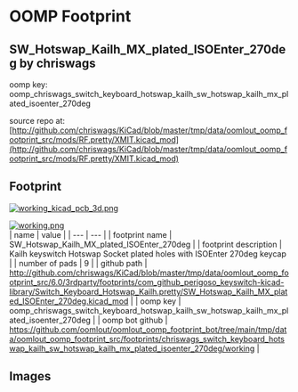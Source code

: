 # OOMP Footprint  
## SW_Hotswap_Kailh_MX_plated_ISOEnter_270deg  by chriswags  
  
oomp key: oomp_chriswags_switch_keyboard_hotswap_kailh_sw_hotswap_kailh_mx_plated_isoenter_270deg  
  
source repo at: [http://github.com/chriswags/KiCad/blob/master/tmp/data/oomlout_oomp_footprint_src/mods/RF.pretty/XMIT.kicad_mod](http://github.com/chriswags/KiCad/blob/master/tmp/data/oomlout_oomp_footprint_src/mods/RF.pretty/XMIT.kicad_mod)  
## Footprint  
  
[![working_kicad_pcb_3d.png](working_kicad_pcb_3d_600.png)](working_kicad_pcb_3d.png)  
  
[![working.png](working_600.png)](working.png)  
| name | value | 
| --- | --- | 
| footprint name | SW_Hotswap_Kailh_MX_plated_ISOEnter_270deg | 
| footprint description | Kailh keyswitch Hotswap Socket plated holes with ISOEnter 270deg keycap | 
| number of pads | 9 | 
| github path | http://github.com/chriswags/KiCad/blob/master/tmp/data/oomlout_oomp_footprint_src/6.0/3rdparty/footprints/com_github_perigoso_keyswitch-kicad-library/Switch_Keyboard_Hotswap_Kailh.pretty/SW_Hotswap_Kailh_MX_plated_ISOEnter_270deg.kicad_mod | 
| oomp key | oomp_chriswags_switch_keyboard_hotswap_kailh_sw_hotswap_kailh_mx_plated_isoenter_270deg | 
| oomp bot github | https://github.com/oomlout/oomlout_oomp_footprint_bot/tree/main/tmp/data/oomlout_oomp_footprint_src/footprints/chriswags_switch_keyboard_hotswap_kailh_sw_hotswap_kailh_mx_plated_isoenter_270deg/working | 
## Images  
